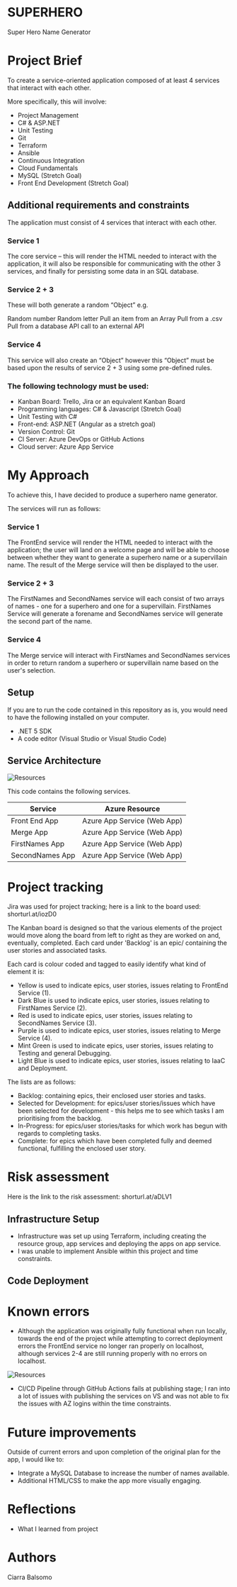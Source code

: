# SUPERHERO
Super Hero Name Generator

# Project Brief
To create a service-oriented application composed of at least 4 services that interact with each other.

More specifically, this will involve:
- Project Management
- C# & ASP.NET
- Unit Testing
- Git
- Terraform
- Ansible
- Continuous Integration
- Cloud Fundamentals
- MySQL (Stretch Goal)
- Front End Development (Stretch Goal)

## Additional requirements and constraints

The application must consist of 4 services that interact with each other.

### Service 1
The core service – this will render the HTML needed to interact with the application, it will also be responsible for communicating with the other 3 services, and finally for persisting some data in an SQL database.

### Service 2 + 3
These will both generate a random “Object” e.g.

Random number
Random letter
Pull an item from an Array
Pull from a .csv
Pull from a database
API call to an external API

### Service 4
This service will also create an “Object” however this “Object” must be based upon the results of service 2 + 3 using some pre-defined rules.

### The following technology must be used:
- Kanban Board: Trello, Jira or an equivalent Kanban Board
- Programming languages: C# & Javascript (Stretch Goal)
- Unit Testing with C#
- Front-end: ASP.NET (Angular as a stretch goal)
- Version Control: Git
- CI Server: Azure DevOps or GitHub Actions
- Cloud server: Azure App Service

# My Approach

To achieve this, I have decided to produce a superhero name generator.

The services will run as follows:

### Service 1

The FrontEnd service will render the HTML needed to interact with the application; the user will land on a welcome page and will be able to choose between whether they want to generate a superhero name or a supervillain name. The result of the Merge service will then be displayed to the user.

### Service 2 + 3 

The FirstNames and SecondNames service will each consist of two arrays of names - one for a superhero and one for a supervillain. FirstNames Service will generate a forename and SecondNames service will generate the second part of the name.

### Service 4

The Merge service will interact with FirstNames and SecondNames services in order to return random a superhero or supervillain name based on the user's selection.

## Setup

If you are to run the code contained in this repository as is, you would need to have the following installed on your computer.

- .NET 5 SDK
- A code editor (Visual Studio or Visual Studio Code)

## Service Architecture

![Resources](./docs/architecture.png)

This code contains the following services.

|Service|Azure Resource
|---|---|
Front End App|Azure App Service (Web App)
Merge App |Azure App Service (Web App)
FirstNames App |Azure App Service (Web App)
SecondNames App | Azure App Service (Web App)

# Project tracking

Jira was used for project tracking; here is a link to the board used: shorturl.at/iozD0

The Kanban board is designed so that the various elements of the project would move along the board from left to right as they are worked on and, eventually, completed. Each card under 'Backlog' is an epic/ containing the user stories and associated tasks. 

Each card is colour coded and tagged to easily identify what kind of element it is:
- Yellow is used to indicate epics, user stories, issues relating to FrontEnd Service (1).
- Dark Blue is used to indicate epics, user stories, issues relating to FirstNames Service (2).
- Red is used to indicate epics, user stories, issues relating to SecondNames Service (3).
- Purple is used to indicate epics, user stories, issues relating to Merge Service (4).
- Mint Green is used to indicate epics, user stories, issues relating to Testing and general Debugging.
- Light Blue is used to indicate epics, user stories, issues relating to IaaC and Deployment.

The lists are as follows:
- Backlog: containing epics, their enclosed user stories and tasks.
- Selected for Development: for epics/user stories/issues which have been selected for development - this helps me to see which tasks I am prioritising from the backlog.
- In-Progress: for epics/user stories/tasks for which work has begun with regards to completing tasks.
- Complete: for epics which have been completed fully and deemed functional, fulfilling the enclosed user story.

# Risk assessment

Here is the link to the risk assessment: shorturl.at/aDLV1

## Infrastructure Setup

- Infrastructure was set up using Terraform, including creating the resource group, app services and deploying the apps on app service.
- I was unable to implement Ansible within this project and time constraints.

## Code Deployment

# Known errors
- Although the application was originally fully functional when run locally, towards the end of the project while attempting to correct deployment errors the FrontEnd service no longer ran properly on localhost, although services 2-4 are still running properly with no errors on localhost.

![Resources](./docs/runninglocally.jpeg)

- CI/CD Pipeline through GitHub Actions fails at publishing stage; I ran into a lot of issues with publishing the services on VS and was not able to fix the issues with AZ logins within the time constraints.

# Future improvements
Outside of current errors and upon completion of the original plan for the app, I would like to:
- Integrate a MySQL Database to increase the number of names available.
- Additional HTML/CSS to make the app more visually engaging. 

# Reflections
- What I learned from project

# Authors
Ciarra Balsomo

